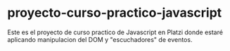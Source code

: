 # proyecto-curso-practico-javascript
Este es el proyecto de curso practico de Javascript en Platzi donde estaré aplicando manipulacion del DOM y "escuchadores" de eventos.
